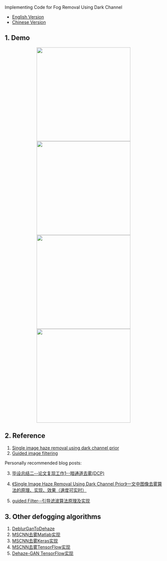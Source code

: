 Implementing Code for Fog Removal Using Dark Channel

- [English Version](<https://github.com/raven-dehaze-work/DCP-Dehaze/blob/master/README.md>)
- [Chinese Version](<https://github.com/raven-dehaze-work/DCP-Dehaze/blob/master/README-zh.md>)

## 1. Demo

<center class="half">
    <img src="https://ae01.alicdn.com/kf/HTB1JwZ2cWSs3KVjSZPiq6AsiVXa8.jpg" width="300"/><img src="https://ae01.alicdn.com/kf/HTB1jAQ1c8Kw3KVjSZTE763uRpXaV.png" width="300"/>
</center>

<center class="half">
    <img src="https://ae01.alicdn.com/kf/HTB1s0oUc21G3KVjSZFk761K4XXae.png" width="300"/><img src="https://ae01.alicdn.com/kf/HTB1teE0c8Kw3KVjSZFO761rDVXav.png" width="300"/>
</center>

## 2. Reference

1. [Single image haze removal using dark channel prior](https://ieeexplore.ieee.org/document/5567108)
2. [Guided image filtering](http://kaiminghe.com/publications/eccv10guidedfilter.pdf)

Personally recommended blog posts:

3. [毕设总结二--论文复现工作1--暗通道去雾(DCP)](<https://www.ravenxrz.ink/2019/06/18/summary-2-paper-reproduction-1-dark-channel-defogging-dcp.html>)
4. [《Single Image Haze Removal Using Dark Channel Prior》一文中图像去雾算法的原理、实现、效果（速度可实时）](<https://www.cnblogs.com/Imageshop/p/3281703.html>)

4. [guided Filter--引导滤波算法原理及实现](<https://blog.csdn.net/piaoxuezhong/article/details/78372787>)

## 3. Other defogging algorithms

1. [DeblurGanToDehaze](<https://github.com/raven-dehaze-work/DeblurGanToDehaze>)
2. [MSCNN去雾Matlab实现](https://github.com/raven-dehaze-work/MSCNN_MATLAB)
3. [MSCNN去雾Keras实现](https://github.com/raven-dehaze-work/MSCNN_Keras)
4. [MSCNN去雾TensorFlow实现](https://github.com/dishank-b/MSCNN-Dehazing-Tensorflow)
5. [Dehaze-GAN TensorFlow实现](https://github.com/raven-dehaze-work/Dehaze-GAN)

